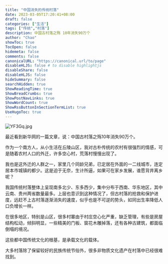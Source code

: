 ```yaml
---
title: "中国消失的传统村落"
date: 2023-03-05T17:20:41+08:00
draft: false
categories: ["生活"]
tags: ["传统","村落"]
description: 中国古村落之殇 10年消失90万个
author: "Chao"
showToc: true
TocOpen: false
hidemeta: false
comments: false
canonicalURL: "https://canonical.url/to/page"
disableHLJS: false # to disable highlightjs
disableShare: false
disableHLJS: false
hideSummary: false
searchHidden: true
ShowReadingTime: true
ShowBreadCrumbs: true
ShowPostNavLinks: true
ShowWordCount: true
ShowRssButtonInSectionTermList: true
UseHugoToc: true
---
```

![YF3Gq.jpg](https://i.imgtg.com/2023/03/05/YF3Gq.jpg)

最近看到新华网的一篇文章，说：中国古村落之殇10年消失90万个。

作为一个南方人，从小生活在丘陵山区，我对古朴传统的农村有很强烈的情感，可是随着农村人口的外迁，许多空心村，荒落村慢慢出现了。

我也是这外迁的人群之一，家里几个同龄兄弟，已定居在外面的一二线城市，连定居本市城镇的都少。这是迫于无奈，生计所逼，如果可在家乡发展，谁愿背井离乡呢？

我国传统村落整体上呈现南多北少、东多西少，集中分布于西南、华东地区，其中云南、贵州两省数量最多。上层也意识到这种情况了，但古村落的抢救和保护进度，远赶不上古村落逐渐消失的速度，似乎也是不可逆的势头，如同出生率降低人口负增长一样。

在很多地区，特别是山区，很多村寨由于村庄空心化严重，缺乏管理，有些是房屋结构松动，倾斜明显，一些精美的门板、窗花木雕掉落，还有各种古建筑，都面临倒塌的境况。

这些都中国传统文化的根基，是承载文化的载体。

大多村落除了保留较好的民族传统节俗外，很多非物质文化遗产在村落中已经很难找到。
